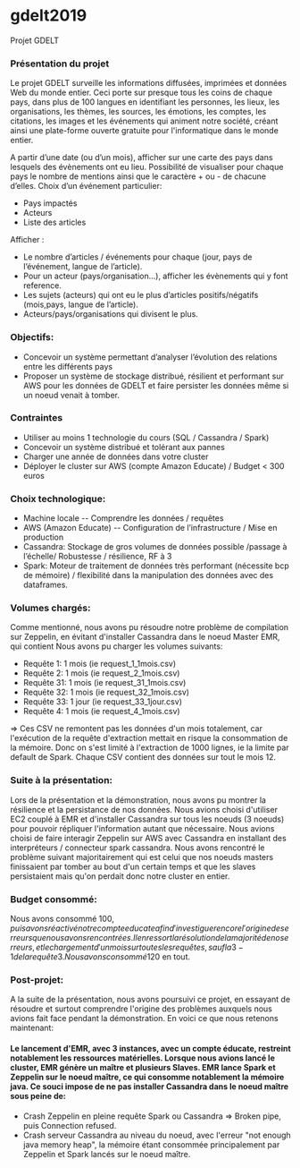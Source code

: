 # gdelt2019
Projet GDELT

### Présentation du projet
Le projet GDELT surveille les informations diffusées, imprimées et données Web du monde entier. Ceci porte sur presque tous les coins de chaque pays, dans plus de 100 langues en identifiant les personnes, les lieux, les organisations, les thèmes, les sources, les émotions, les comptes, les citations, les images et les événements qui animent notre société, créant ainsi une plate-forme ouverte gratuite pour l'informatique dans le monde entier.

A partir d’une date (ou d’un mois), afficher sur une carte des pays dans lesquels des évènements ont eu lieu.
Possibilité de visualiser pour chaque pays le nombre de mentions ainsi que le caractère + ou - de chacune d’elles.
Choix d’un événement particulier:
- Pays impactés
- Acteurs
- Liste des articles

Afficher :
- Le nombre d’articles / événements pour chaque (jour, pays de l’événement, langue de l’article).
- Pour un acteur (pays/organisation...), afficher les évènements qui y font reference.
- Les sujets (acteurs) qui ont eu le plus d’articles positifs/négatifs (mois,pays, langue de l’article).
- Acteurs/pays/organisations qui divisent le plus.

### Objectifs:
- Concevoir un système permettant d’analyser l’évolution des relations entre les différents pays
- Proposer un système de stockage distribué, résilient et performant sur AWS pour les données de GDELT et faire persister les données même si un noeud venait à tomber.

### Contraintes
- Utiliser au moins 1 technologie du  cours (SQL / Cassandra / Spark)
- Concevoir un système distribué et tolérant aux pannes
- Charger une année de données dans votre cluster
- Déployer le cluster sur AWS (compte Amazon Educate) / Budget < 300 euros

### Choix technologique:
- Machine locale -- Comprendre les données / requêtes
- AWS (Amazon Educate) -- Configuration de l’infrastructure / Mise en production
- Cassandra: Stockage de  gros volumes de données possible /passage à l’échelle/ Robustesse / résilience, RF à 3
- Spark: Moteur de traitement de données très performant (nécessite bcp de mémoire) / flexibilité dans la manipulation des données avec des dataframes.

### Volumes chargés:
Comme mentionné, nous avons pu résoudre notre problème de compilation sur Zeppelin, en évitant d'installer Cassandra dans le noeud Master EMR, qui contient
Nous avons pu charger les volumes suivants:
- Requête 1: 1 mois (ie request_1_1mois.csv)
- Requête 2: 1 mois (ie request_2_1mois.csv)
- Requête 31: 1 mois (ie request_31_1mois.csv)
- Requête 32: 1 mois (ie request_32_1mois.csv)
- Requête 33: 1 jour (ie request_33_1jour.csv)
- Requête 4: 1 mois (ie request_4_1mois.csv)

=> Ces CSV ne remontent pas les données d'un mois totalement, car l'exécution de la requête d'extraction mettait en risque la consommation de la mémoire. Donc on s'est limité à l'extraction de 1000 lignes, ie la limite par default de Spark. Chaque CSV contient des données sur tout le mois 12. 

### Suite à la présentation:
Lors de la présentation et la démonstration, nous avons pu montrer la résilience et la persistance de nos données.
Nous avions choisi d'utiliser EC2 couplé à EMR et d'installer Cassandra sur tous les noeuds (3 noeuds) pour pouvoir répliquer l'information autant que nécessaire. Nous avions choisi de faire interagir Zeppelin sur AWS avec Cassandra en installant des interpréteurs / connecteur spark cassandra.
Nous avons rencontré le problème suivant majoritairement qui est celui que nos noeuds masters finissaient par tomber au bout d'un certain temps et que les slaves persistaient mais qu'on perdait donc notre cluster en entier.


### Budget consommé:
Nous avons consommé 100$, puis avons réactivé notre compte educate afin d'investiguer encore l'origine des erreurs que nous avons rencontrées. Il en ressort la résolution de la majorité de nos erreurs, et le chargement d'un mois sur toutes les requêtes, sauf la 3-1 de la requête 3.
Nous avons consommé 120$ en tout.

### Post-projet:
A la suite de la présentation, nous avons poursuivi ce projet, en essayant de résoudre et surtout comprendre l'origine des problèmes auxquels nous avions fait face pendant la démonstration. En voici ce que nous retenons maintenant: 
#### Le lancement d'EMR, avec 3 instances, avec un compte éducate, restreint notablement les ressources matérielles. Lorsque nous avions lancé le cluster, EMR génère un maître et plusieurs Slaves. EMR lance Spark et Zeppelin sur le noeud maître, ce qui consomme notablement la mémoire java. Ce souci impose de ne pas installer Cassandra dans le noeud maître sous peine de:
- Crash Zeppelin en pleine requête Spark ou Cassandra => Broken pipe, puis Connection refused.
- Crash serveur Cassandra au niveau du noeud, avec l'erreur "not enough java memory heap", la mémoire étant consommée principalement par Zeppelin et Spark lancés sur le noeud maître.


